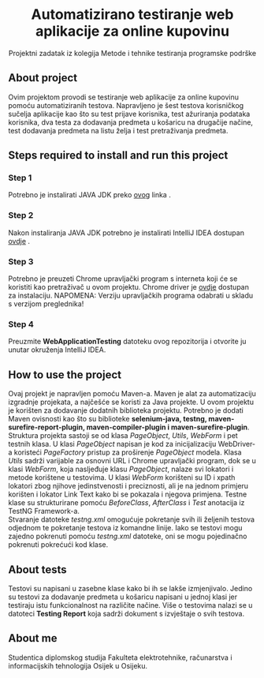 <h1 align="center">Automatizirano testiranje web aplikacije za online kupovinu</h1>
<p align="center">Projektni zadatak iz kolegija Metode i tehnike testiranja programske podrške</p>
<h2>About project</h3>

Ovim projektom provodi se testiranje web aplikacije za online kupovinu pomoću automatiziranih testova. Napravljeno je šest testova korisničkog sučelja aplikacije kao što su test prijave korisnika, test ažuriranja podataka korisnika, dva testa za dodavanja predmeta u košaricu na drugačije načine, test dodavanja predmeta na listu želja i test pretraživanja predmeta.

<h2>Steps required to install and run this project</h3>

<h3>Step 1</h3>
Potrebno je instalirati JAVA JDK preko <a href="https://www.oracle.com/java/technologies/downloads/">ovog</a> linka .
<h3>Step 2</h3>
Nakon instaliranja JAVA JDK potrebno je instalirati IntelliJ IDEA dostupan <a href="https://www.jetbrains.com/idea/download/#section=windows">ovdje</a>  . 
<h3>Step 3</h3>
Potrebno je preuzeti Chrome upravljački program s interneta koji će se koristiti kao pretraživač u ovom projektu. Chrome driver je <a href="https://chromedriver.chromium.org/downloads">ovdje</a> dostupan za instalaciju. NAPOMENA: Verziju upravljačkih programa odabrati u skladu s verzijom preglednika!
<h3>Step 4</h3>
Preuzmite <b>WebApplicationTesting</b> datoteku ovog repozitorija i otvorite ju unutar okruženja IntelliJ IDEA.

<h2>How to use the project</h2>
Ovaj projekt je napravljen pomoću Maven-a. Maven je alat za automatizaciju izgradnje projekata, a najčešće se koristi za Java projekte. U ovom projektu je korišten za dodavanje dodatnih biblioteka projektu. Potrebno je dodati Maven ovisnosti kao što su biblioteke <b>selenium-java, testng, maven-surefire-report-plugin, maven-compiler-plugin i maven-surefire-plugin</b>.
<br>Struktura projekta sastoji se od klasa <i>PageObject</i>, <i>Utils</i>, <i>WebForm</i> i pet testnih klasa. U klasi <i>PageObject</i> napisan je kod za inicijalizaciju WebDriver-a koristeći <i>PageFactory</i> pristup za proširenje <i>PageObject</i> modela. Klasa <i>Utils</i> sadrži varijable za osnovni URL i Chrome upravljački program, dok se u klasi <i>WebForm</i>, koja nasljeđuje klasu <i>PageObject</i>, nalaze svi lokatori i metode korištene u testovima. U klasi <i>WebForm</i> korišteni su ID i xpath lokatori zbog njihove jedinstvenosti i preciznosti, ali je na jednom primjeru korišten i lokator Link Text kako bi se pokazala i njegova primjena. Testne klase su strukturirane pomoću <i>BeforeClass</i>, <i>AfterClass</i> i <i>Test</i> anotacija iz TestNG Framework-a.
<br>Stvaranje datoteke <i>testng.xml</i> omogućuje pokretanje svih ili željenih testova odjednom te pokretanje testova iz komandne linije. Iako se testovi mogu zajedno pokrenuti pomoću <i>testng.xml</i> datoteke, oni se mogu pojedinačno pokrenuti pokrećući kod klase.

<h2>About tests</h2>
Testovi su napisani u zasebne klase kako bi ih se lakše izmjenjivalo. Jedino su testovi za dodavanje predmeta u košaricu napisani u jednoj klasi jer testiraju istu funkcionalnost na različite načine. Više o testovima nalazi se u datoteci <b>Testing Report</b> koja sadrži dokument s izvještaje o svih testova.

<h2>About me</h2>
Studentica diplomskog studija Fakulteta elektrotehnike, računarstva i informacijskih tehnologija Osijek u Osijeku.
